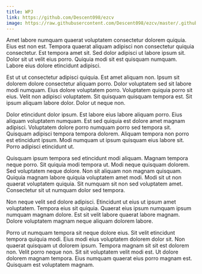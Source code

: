 ```yaml
---
title: WPJ
link: https://github.com/Descent098/ezcv
image: https://raw.githubusercontent.com/Descent098/ezcv/master/.github/logo.png
---
```


Amet labore numquam quaerat voluptatem consectetur dolorem quiquia. Eius est non est. Tempora quaerat aliquam adipisci non consectetur quiquia consectetur. Est tempora amet sit. Sed dolor adipisci ut labore ipsum sit. Dolor sit ut velit eius porro. Quiquia modi sit est quisquam numquam. Labore eius dolore etincidunt adipisci.

Est ut ut consectetur adipisci quiquia. Est amet aliquam non. Ipsum sit dolorem dolore consectetur aliquam porro. Dolor voluptatem sed sit labore modi numquam. Eius dolore voluptatem porro. Voluptatem quiquia porro sit eius. Velit non adipisci voluptatem. Sit quisquam quisquam tempora est. Sit ipsum aliquam labore dolor. Dolor ut neque non.

Dolor etincidunt dolor ipsum. Est labore eius labore aliquam porro. Eius aliquam voluptatem numquam. Est sed quiquia est dolore amet magnam adipisci. Voluptatem dolore porro numquam porro sed tempora sit. Quisquam adipisci tempora tempora dolorem. Aliquam tempora non porro est etincidunt ipsum. Modi numquam ut ipsum quisquam eius labore sit. Porro adipisci etincidunt ut.

Quisquam ipsum tempora sed etincidunt modi aliquam. Magnam tempora neque porro. Sit quiquia modi tempora ut. Modi neque quisquam dolorem. Sed voluptatem neque dolore. Non sit aliquam non magnam quisquam. Quiquia magnam labore quiquia voluptatem amet modi. Modi sit ut non quaerat voluptatem quiquia. Sit numquam sit non sed voluptatem amet. Consectetur sit ut numquam dolor sed tempora.

Non neque velit sed dolore adipisci. Etincidunt ut eius ut ipsum amet voluptatem. Tempora eius sit quiquia. Quaerat eius ipsum numquam ipsum numquam magnam dolore. Est sit velit labore quaerat labore magnam. Dolore voluptatem magnam neque aliquam dolorem labore.

Porro ut numquam tempora sit neque dolore eius. Sit velit etincidunt tempora quiquia modi. Eius modi eius voluptatem dolorem dolor sit. Non quaerat quisquam ut dolorem ipsum. Tempora magnam sit sit est dolorem non. Velit porro neque non. Sit sit voluptatem velit modi est. Ut dolore dolorem magnam tempora. Eius numquam quaerat eius porro magnam est. Quisquam est voluptatem magnam.
    